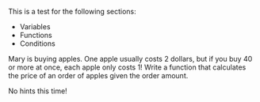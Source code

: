 

This is a test for the following sections:
- Variables
- Functions
- Conditions

Mary is buying apples.
One apple usually costs 2 dollars, but if you buy 40 or more at once, each apple only costs 1!
Write a function that calculates the price of an order of apples given the order amount.

No hints this time!
